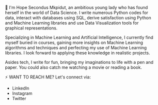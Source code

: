 👋 I'm Hope Secondus Mkpidut, an ambitious young lady who has found herself in the world of Data Science. I write numerous Python codes for data, interact with databases using SQL, derive satisfaction using Python and Machine Learning libraries and use Data Visualization tools for graphical representations.

Specializing in Machine Learning and Artificial Intelligence, I currently find myself buried in courses, gaining more insights on Machine Learning algorithms and techniques and perfecting my use of Machine Learning libraries. I look forward to applying these knowledge in realistic projects.

Asides tech, I write for fun, bringing my imaginations to life with a pen and paper. You could also catch me watching a movie or reading a book.

⚡ WANT TO REACH ME? Let's connect via:

- LinkedIn
- Instagram
- Twitter
  

<!---
hopesecondus/hopesecondus is a ✨ special ✨ repository because its `README.md` (this file) appears on your GitHub profile.
You can click the Preview link to take a look at your changes.
--->

